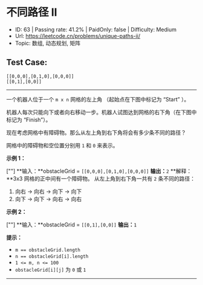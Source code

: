 # 不同路径 II

* ID: 63      | Passing rate: 41.2% | PaidOnly: false  | Difficulty: Medium
* Url: https://leetcode.cn/problems/unique-paths-ii/
* Topic: 数组, 动态规划, 矩阵

## Test Case:

```
[[0,0,0],[0,1,0],[0,0,0]]
[[0,1],[0,0]]
```

---

一个机器人位于一个 `m x n` 网格的左上角 （起始点在下图中标记为 “Start” ）。

机器人每次只能向下或者向右移动一步。机器人试图达到网格的右下角（在下图中标记为
“Finish”）。

现在考虑网格中有障碍物。那么从左上角到右下角将会有多少条不同的路径？

网格中的障碍物和空位置分别用 `1` 和 `0` 来表示。


**示例 1：**

[\"\"]
**输入：**obstacleGrid = `[[0,0,0],[0,1,0],[0,0,0]]`
**输出：**`2`
**解释：**3x3 网格的正中间有一个障碍物。
从左上角到右下角一共有 `2` 条不同的路径：
1. 向右 -> 向右 -> 向下 -> 向下
2. 向下 -> 向下 -> 向右 -> 向右

**示例 2：**

[\"\"]
**输入：**obstacleGrid = `[[0,1],[0,0]]`
**输出：**`1`


**提示：**

* `m == obstacleGrid.length`
* `n == obstacleGrid[i].length`
* `1 <= m, n <= 100`
* `obstacleGrid[i][j]` 为 `0` 或 `1`

---
